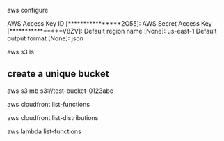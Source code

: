 aws configure

AWS Access Key ID [****************2O55]:
AWS Secret Access Key [****************V8ZV]:
Default region name [None]: us-east-1
Default output format [None]: json

aws s3 ls

## create a unique bucket
aws s3 mb s3://test-bucket-0123abc

aws cloudfront list-functions

aws cloudfront list-distributions

aws lambda list-functions
